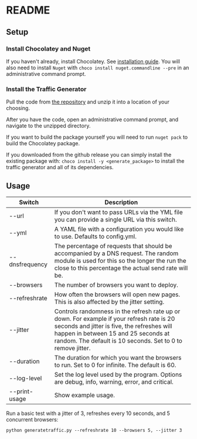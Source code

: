 # README

## Setup 

### Install Chocolatey and Nuget

If you haven't already, install Chocolatey. See [installation guide](https://chocolatey.org/docs/installation).
You will also need to install `Nuget` with `choco install nuget.commandline --pre` in an administrative command prompt.

### Install the Traffic Generator

Pull the code from [the repository](https://github.com/grantcurell/generatewebtraffic/releases/download/beta1/generatewebtraffic.zip) and unzip it into a location of your choosing.

After you have the code, open an administrative command prompt, and navigate to the unzipped directory.

If you want to build the package yourself you will need to run `nuget pack` to build the Chocolatey package.

If you downloaded from the github release you can simply install the existing package with: 
`choco install -y <generate_package>` to install the traffic generator and all of its dependencies.

## Usage

| Switch         | Description                                                                                                                                                                                                                                    |
|----------------|------------------------------------------------------------------------------------------------------------------------------------------------------------------------------------------------------------------------------------------------|
| --url          | If you don't want to pass URLs via the YML file you can provide a single URL via this switch.                                                                                                                                                  |
| --yml          | A YAML file with a configuration you would like to use. Defaults to config.yml.                                                                                                                                                                |
| --dnsfrequency | The percentage of requests that should be accompanied by a DNS request. The random module is used for this so the longer the run the close to this percentage the actual send rate will be.                                                    |
| --browsers     | The number of browsers you want to deploy.                                                                                                                                                                                                     |
| --refreshrate  | How often the browsers will open new pages. This is also affected by the jitter setting.                                                                                                                                                       |
| --jitter       | Controls randomness in the refresh rate up or down. For example if your refresh rate is 20 seconds and jitter is five, the refreshes will happen in between 15 and 25 seconds at random. The default is 10 seconds. Set to 0 to remove jitter. |
| --duration     | The duration for which you want the browsers to run. Set to 0 for infinite. The default is 60.                                                                                                                                                 |
| --log-level    | Set the log level used by the program. Options are debug, info, warning, error, and critical.                                                                                                                                                  |
| --print-usage  | Show example usage.                                                                                                                                                                                                                            |

Run a basic test with a jitter of 3, refreshes every 10 seconds, and 5 concurrent browsers:

`python generatetraffic.py --refreshrate 10 --browsers 5, --jitter 3`